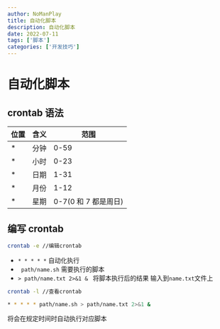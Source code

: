 ```yaml
---
author: NoManPlay
title: 自动化脚本
description: 自动化脚本
date: 2022-07-11
tags: ['脚本']
categories: ['开发技巧']
---
```


# 自动化脚本

## crontab 语法

| 位置 | 含义 | 范围                 |
| ---- | ---- | -------------------- |
| \*   | 分钟 | 0-59                 |
| \*   | 小时 | 0-23                 |
| \*   | 日期 | 1-31                 |
| \*   | 月份 | 1-12                 |
| \*   | 星期 | 0-7(0 和 7 都是周日) |

## 编写 crontab

```bash
crontab -e //编辑crontab
```

- `* * * * *` 自动化执行
- ` path/name.sh` 需要执行的脚本
- `> path/name.txt 2>&1 & ` 将脚本执行后的结果 输入到`name.txt`文件上

```bash
crontab -l //查看crontab

* * * * * path/name.sh > path/name.txt 2>&1 &
```

将会在规定时间时自动执行对应脚本
